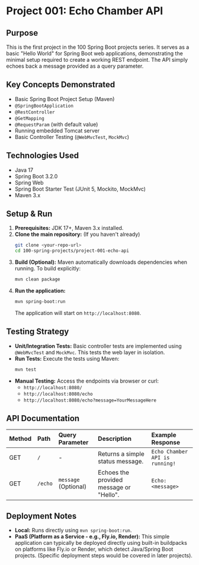 # Project 001: Echo Chamber API

## Purpose
This is the first project in the 100 Spring Boot projects series. It serves as a basic "Hello World" for Spring Boot web applications, demonstrating the minimal setup required to create a working REST endpoint. The API simply echoes back a message provided as a query parameter.

## Key Concepts Demonstrated
*   Basic Spring Boot Project Setup (Maven)
*   `@SpringBootApplication`
*   `@RestController`
*   `@GetMapping`
*   `@RequestParam` (with default value)
*   Running embedded Tomcat server
*   Basic Controller Testing (`@WebMvcTest`, `MockMvc`)

## Technologies Used
*   Java 17
*   Spring Boot 3.2.0
*   Spring Web
*   Spring Boot Starter Test (JUnit 5, Mockito, MockMvc)
*   Maven 3.x

## Setup & Run
1.  **Prerequisites:** JDK 17+, Maven 3.x installed.
2.  **Clone the main repository:** (If you haven't already)
    ```bash
    git clone <your-repo-url>
    cd 100-spring-projects/project-001-echo-api
    ```
3.  **Build (Optional):** Maven automatically downloads dependencies when running. To build explicitly:
    ```bash
    mvn clean package
    ```
4.  **Run the application:**
    ```bash
    mvn spring-boot:run
    ```
    The application will start on `http://localhost:8080`.

## Testing Strategy
*   **Unit/Integration Tests:** Basic controller tests are implemented using `@WebMvcTest` and `MockMvc`. This tests the web layer in isolation.
*   **Run Tests:** Execute the tests using Maven:
    ```bash
    mvn test
    ```
*   **Manual Testing:** Access the endpoints via browser or curl:
    *   `http://localhost:8080/`
    *   `http://localhost:8080/echo`
    *   `http://localhost:8080/echo?message=YourMessageHere`

## API Documentation

| Method | Path         | Query Parameter        | Description                                   | Example Response        |
| :----- | :----------- | :--------------------- | :-------------------------------------------- | :---------------------- |
| GET    | `/`          | -                      | Returns a simple status message.              | `Echo Chamber API is running!` |
| GET    | `/echo`      | `message` (Optional)   | Echoes the provided message or "Hello".     | `Echo: <message>`       |

## Deployment Notes
*   **Local:** Runs directly using `mvn spring-boot:run`.
*   **PaaS (Platform as a Service - e.g., Fly.io, Render):** This simple application can typically be deployed directly using built-in buildpacks on platforms like Fly.io or Render, which detect Java/Spring Boot projects. (Specific deployment steps would be covered in later projects).